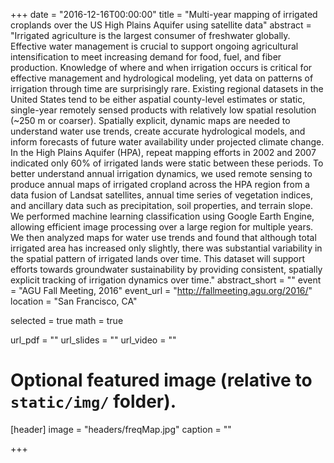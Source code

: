 +++
date = "2016-12-16T00:00:00"
title = "Multi-year mapping of irrigated croplands over the US High Plains Aquifer using satellite data"
abstract = "Irrigated agriculture is the largest consumer of freshwater globally. Effective water management is crucial to support ongoing agricultural intensification to meet increasing demand for food, fuel, and fiber production. Knowledge of where and when irrigation occurs is critical for effective management and hydrological modeling, yet data on patterns of irrigation through time are surprisingly rare. Existing regional datasets in the United States tend to be either aspatial county-level estimates or static, single-year remotely sensed products with relatively low spatial resolution (~250 m or coarser). Spatially explicit, dynamic maps are needed to understand water use trends, create accurate hydrological models, and inform forecasts of future water availability under projected climate change. In the High Plains Aquifer (HPA), repeat mapping efforts in 2002 and 2007 indicated only 60% of irrigated lands were static between these periods. To better understand annual irrigation dynamics, we used remote sensing to produce annual maps of irrigated cropland across the HPA region from a data fusion of Landsat satellites, annual time series of vegetation indices, and ancillary data such as precipitation, soil properties, and terrain slope. We performed machine learning classification using Google Earth Engine, allowing efficient image processing over a large region for multiple years. We then analyzed maps for water use trends and found that although total irrigated area has increased only slightly, there was substantial variability in the spatial pattern of irrigated lands over time. This dataset will support efforts towards groundwater sustainability by providing consistent, spatially explicit tracking of irrigation dynamics over time."
abstract_short = ""
event = "AGU Fall Meeting, 2016"
event_url = "http://fallmeeting.agu.org/2016/"
location = "San Francisco, CA"

selected = true
math = true

url_pdf = ""
url_slides = ""
url_video = ""

# Optional featured image (relative to `static/img/` folder).
[header]
image = "headers/freqMap.jpg"
caption = ""

+++


